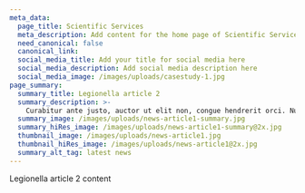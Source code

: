 ```yaml
---
meta_data:
  page_title: Scientific Services
  meta_description: Add content for the home page of Scientific Services here...
  need_canonical: false
  canonical_link:
  social_media_title: Add your title for social media here
  social_media_description: Add social media description here
  social_media_image: /images/uploads/casestudy-1.jpg
page_summary:
  summary_title: Legionella article 2
  summary_description: >-
    Curabitur ante justo, auctor ut elit non, congue hendrerit orci. Nullam quis convallis turpis.
  summary_image: /images/uploads/news-article1-summary.jpg
  summary_hiRes_image: /images/uploads/news-article1-summary@2x.jpg
  thumbnail_image: /images/uploads/news-article1.jpg
  thumbnail_hiRes_image: /images/uploads/news-article1@2x.jpg
  summary_alt_tag: latest news
---
```

Legionella article 2 content

